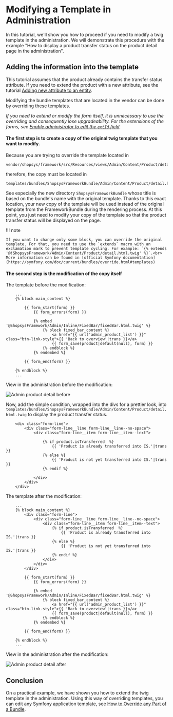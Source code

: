 # Modifying a Template in Administration

In this tutorial, we'll show you how to proceed if you need to modify a twig template in the administration.
We will demonstrate this procedure with the example "How to display a product transfer status on the product detail page in the administration".

## Adding the information into the template

This tutorial assumes that the product already contains the transfer status attribute.
If you need to extend the product with a new attribute, see the tutorial [Adding new attribute to an entity](./adding-new-attribute-to-an-entity.md).

Modifying the bundle templates that are located in the vendor can be done by overriding these templates.

_If you need to extend or modify the form itself, it is unnecessary to use the overriding and consequently lose upgradeability.
For the extensions of the forms, see [Enable administrator to edit the `extId` field](./adding-new-attribute-to-an-entity.md#enable-administrator-to-edit-the-extId-field)._

#### The first step is to create a copy of the original twig template that you want to modify.

Because you are trying to override the template located in

```text
vendor/shopsys/framework/src/Resources/views/Admin/Content/Product/detail.html.twig
```

therefore, the copy must be located in

```text
templates/bundles/ShopsysFrameworkBundle/Admin/Content/Product/detail.html.twig
```

See especially the new directory `ShopsysFrameworkBundle` whose title is based on the bundle's name with the original template.
Thanks to this exact location, your new copy of the template will be used instead of the original template from the FrameworkBundle during the rendering process.
At this point, you just need to modify your copy of the template so that the product transfer status will be displayed on the page.

!!! note

    If you want to change only some block, you can override the original template. For that, you need to use the `extends` macro with an exclamation mark to prevent template cycling. For example: `{% extends '@!ShopsysFramework/Admin/Content/Product/detail.html.twig' %}`.<br>
    More information can be found in [official Symfony documentation](https://symfony.com/doc/current/bundles/override.html#templates)

#### The second step is the modification of the copy itself

The template before the modification:

```twig
    ...
    {% block main_content %}

        {{ form_start(form) }}
            {{ form_errors(form) }}

            {% embed '@ShopsysFramework/Admin/Inline/FixedBar/fixedBar.html.twig' %}
                {% block fixed_bar_content %}
                    <a href="{{ url('admin_product_list') }}" class="btn-link-style">{{ 'Back to overview'|trans }}</a>
                    {{ form_save(product|default(null), form) }}
                {% endblock %}
            {% endembed %}

        {{ form_end(form) }}

    {% endblock %}
    ...
```

View in the administration before the modification:

![Admin product detail before](img/modifying-a-template-product-before.png)

Now, add the simple condition, wrapped into the divs for a prettier look, into `templates/bundles/ShopsysFrameworkBundle/Admin/Content/Product/detail.html.twig` to display the product transfer status.

```twig
    <div class="form-line">
        <div class="form-line__line form-line__line--no-space">
            <div class="form-line__item form-line__item--text">

                {% if product.isTransferred  %}
                    {{ 'Product is already transferred into IS.'|trans }}
                {% else %}
                    {{ 'Product is not yet transferred into IS.'|trans }}
                {% endif %}

            </div>
        </div>
    </div>
```

The template after the modification:

```twig
    ...
    {% block main_content %}
        <div class="form-line">
            <div class="form-line__line form-line__line--no-space">
                <div class="form-line__item form-line__item--text">
                    {% if product.isTransferred  %}
                        {{ 'Product is already transferred into IS.'|trans }}
                    {% else %}
                        {{ 'Product is not yet transferred into IS.'|trans }}
                    {% endif %}
                </div>
            </div>
        </div>

        {{ form_start(form) }}
            {{ form_errors(form) }}

            {% embed '@ShopsysFramework/Admin/Inline/FixedBar/fixedBar.html.twig' %}
                {% block fixed_bar_content %}
                    <a href="{{ url('admin_product_list') }}" class="btn-link-style">{{ 'Back to overview'|trans }}</a>
                    {{ form_save(product|default(null), form) }}
                {% endblock %}
            {% endembed %}

        {{ form_end(form) }}

    {% endblock %}
    ...
```

View in the administration after the modification:

![Admin product detail after](img/modifying-a-template-product-after.png)

## Conclusion

On a practical example, we have shown you how to extend the twig template in the administration.
Using this way of overriding templates, you can edit any Symfony application template, see [How to Override any Part of a Bundle](https://symfony.com/doc/3.4/templating/overriding.html).

